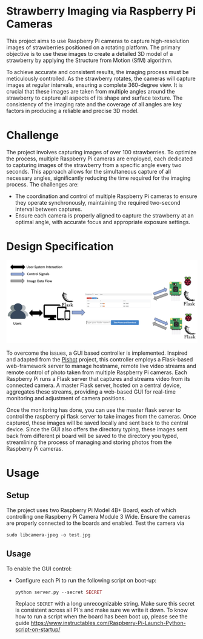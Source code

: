 # Strawberry Imaging via Raspberry Pi Cameras
This project aims to use Raspberry Pi cameras to capture high-resolution images of strawberries positioned on a rotating platform. 
The primary objective is to use these images to create a detailed 3D model of a strawberry by applying the Structure from Motion (SfM) algorithm.

To achieve accurate and consistent results, the imaging process must be meticulously controlled. As the strawberry rotates, the cameras 
will capture images at regular intervals, ensuring a complete 360-degree view. It is crucial that these images are taken from multiple angles around the strawberry 
to capture all aspects of its shape and surface texture. The consistency of the imaging rate and the coverage of all angles are key factors in producing a reliable and precise 3D model.

# Challenge 
The project involves capturing images of over 100 strawberries. To optimize the process, multiple Raspberry Pi cameras are employed, 
each dedicated to capturing images of the strawberry from a specific angle every two seconds. 
This approach allows for the simultaneous capture of all necessary angles, significantly reducing the time required for the imaging process. The challenges are: 

- The coordination and control of multiple Raspberry Pi cameras to ensure they operate synchronously, maintaining the required 
two-second interval between captures. 
- Ensure each camera is properly aligned to capture the strawberry at an optimal angle, 
with accurate focus and appropriate exposure settings.

# Design Specification

<p align="center"> <img src="Work Overflow.png">
  
To overcome the issues, a GUI based controller is implemented. Inspired and adapted from the [Pishot](https://github.com/revalo/pishot) project, 
this controller employs a Flask-based web-framework server to manage hostname,  remote live video streams and remote control of photo taken from multiple Raspberry Pi cameras.
Each Raspberry Pi runs a Flask server that captures and streams video from its connected camera.
A master Flask server, hosted on a central device, aggregates these streams, providing a web-based GUI for real-time monitoring and adjustment of camera positions.  

Once the monitoring has done, you can use the master flask server to control the raspberry pi flask server to take images from the cameras. Once captured, these images will be saved locally and sent back to the central device.  Since the GUI also offers the directory typing, these images sent back from different pi board will be saved to the directory you typed, streamlining the process of managing and storing photos from the Raspberry Pi cameras.


# Usage
## Setup
The project uses two Raspberry Pi Model 4B+ Board, each of which controlling one Raspberry Pi Camera Module 3 Wide. 
Ensure the cameras are properly connected to the boards and enabled. Test the camera via 
```php
sudo libcamera-jpeg -o test.jpg
```

## Usage
To enable the GUI control:
- Configure each Pi to run the following script on boot-up:
  ```php
  python server.py --secret SECRET
  ```
  Replace ```SECRET``` with a long unrecognizable string. Make sure this secret is consistent across all PI's and make sure we write it down.
  To know how to run a script when the board has been boot up, please see the guide https://www.instructables.com/Raspberry-Pi-Launch-Python-script-on-startup/
